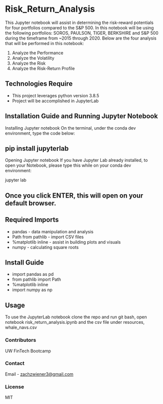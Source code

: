 # Risk_Return_Analysis
This Jupyter notebook will assist in determining the risk-reward potentials for four portfolios compared to the S&P 500. In this notebook will be using the following portfolios:  SOROS, PAULSON, TIGER, BERKSHIRE and S&P 500 during the timeframe from ~2015 through 2020.
Below are the four analysis that will be performed in this notebook: 
1. Analyze the Performance
2. Analyze the Volatility
3. Analyze the Risk 
4. Analyze the Risk-Return Profile

## Technologies Require
* This project leverages python version 3.8.5
* Project will be accomplished in JupyterLab

## Installation Guide and Running Jupyter Notebook
Installing Jupyter notebook
On the terminal, under the conda dev environment, type the code below:

pip install jupyterlab
---

Opening Jupyter notebook
If you have Jupyter Lab already installed, to open your Notebook, please type this while on your conda dev environment:

jupyter lab

Once you click ENTER, this will open on your default browser.
---

## Required Imports
* pandas - data manipulation and analysis
* Path from pathlib - import CSV files
* %matplotlib inline - assist in building plots and visuals
* numpy - calculating  square roots

## Install Guide
* import pandas as pd
* from pathlib import Path
* %matplotlib inline
* import numpy as np

## Usage
To use the JupyterLab notebook clone the repo and run git bash, open notebook risk_return_analysis.ipynb and the  csv file under resources, whale_navs.csv

### Contributors
UW FinTech Bootcamp

### Contact
Email - zachzwiener3@gmail.com

### License
MIT
